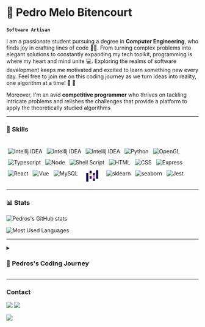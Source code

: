 # 🙌 Pedro Melo Bitencourt

**`Software Artisan`**


I am a passionate student pursuing a degree in <b>Computer Engineering</b>, who finds joy in crafting lines of code 🧑‍💻. From turning complex problems into elegant solutions to constantly expanding my tech toolkit, programming is where my heart and mind unite 💻. Exploring the realms of software development keeps me motivated and excited to learn something new every day. Feel free to join me on this coding journey as we turn ideas into reality, one algorithm at a time! 🌟 💪

Moreover, I'm an avid <b>competitive programmer</b> who thrives on tackling intricate problems and relishes the challenges that provide a platform to apply the theoretically studied algorithms

---

### 🚀 Skills

<div style="display: inline-block"><br>    
  
  <img src="https://img.shields.io/badge/C-00599C?style=for-the-badge&logo=c&logoColor=white" alt="Intellij IDEA" alt="C Language" style="vertical-align:top; margin:6px 4px">
  
  <img src="https://img.shields.io/badge/Java-ED8B00?style=for-the-badge&logo=java&logoColor=white" alt="Intellij IDEA" alt="Java" style="vertical-align:top; margin:6px 4px">

  <img src="https://img.shields.io/badge/C%2B%2B-00599C?style=for-the-badge&logo=c%2B%2B&logoColor=white" alt="Intellij IDEA" alt="Cpp IDEA" style="vertical-align:top; margin:6px 4px">
  
  <img src="https://img.shields.io/badge/python-3670A0?style=for-the-badge&logo=python&logoColor=ffdd54" alt="Python" style="vertical-align:top; margin:6px 4px">
  
  <img src="https://img.shields.io/badge/OpenGL-%23FFFFFF.svg?style=for-the-badge&logo=opengl" alt="OpenGL" style="vertical-align:top; margin:6px 4px">

  <img src="https://img.shields.io/badge/TypeScript-007ACC?style=for-the-badge&logo=typescript&logoColor=white" alt="Typescript" style="vertical-align:top; margin:6px 4px">

  <img src="https://img.shields.io/badge/Node.js-43853D?style=for-the-badge&logo=node.js&logoColor=white" alt="Node" style="vertical-align:top; margin:6px 4px">

  <img src="https://img.shields.io/badge/Shell_Script-121011?style=for-the-badge&logo=gnu-bash&logoColor=white" alt="Shell Script" style="vertical-align:top; margin:6px 4px">

  <img src="https://img.shields.io/badge/HTML5-E34F26?style=for-the-badge&logo=html5&logoColor=white" alt="HTML" style="vertical-align:top; margin:6px 4px">

  <img src="https://img.shields.io/badge/CSS3-1572B6?style=for-the-badge&logo=css3&logoColor=white" alt="CSS" style="vertical-align:top; margin:6px 4px">

  <img src="https://img.shields.io/badge/Express.js-404D59?style=for-the-badge" alt="Express" style="vertical-align:top; margin:6px 4px">

  <img src="https://img.shields.io/badge/React-20232A?style=for-the-badge&logo=react&logoColor=61DAFB" alt="React" style="vertical-align:top; margin:6px 4px">

  <img src="https://img.shields.io/badge/Vue.js-35495E?style=for-the-badge&logo=vue.js&logoColor=4FC08D" alt="Vue" style="vertical-align:top; margin:6px 4px">

  <img src="https://img.shields.io/badge/MySQL-00000F?style=for-the-badge&logo=mysql&logoColor=white" alt="MySQL" style="vertical-align:top; margin:6px 4px">

  <img src="https://raw.githubusercontent.com/devicons/devicon/2ae2a900d2f041da66e950e4d48052658d850630/icons/pandas/pandas-original.svg" alt="pandas" style="vertical-align:top; margin:6px 4px" width=50 height=30>

  <img src="https://upload.wikimedia.org/wikipedia/commons/0/05/Scikit_learn_logo_small.svg" alt="sklearn" style="vertical-align:top; margin:6px 4px" width=50 height=30>

  <img src="https://seaborn.pydata.org/_images/logo-mark-lightbg.svg" alt="seaborn" style="vertical-align:top; margin:6px 4px" width=50 height=30>

  <img src="https://img.shields.io/badge/Jest-323330?style=for-the-badge&logo=Jest&logoColor=white" alt="Jest" alt="C Language" style="vertical-align:top; margin:6px 4px">

</div>


<br />

---

### 📊 Stats

![Pedros's GitHub stats](https://github-readme-stats.vercel.app/api?username=pedromelobitencourt&show_icons=true&theme=gruvbox&include_all_commits=true&count_private=true)

![Most Used Languages](https://github-readme-stats.vercel.app/api/top-langs/?username=pedromelobitencourt&layout=compact&langs_count=12&theme=dracula)

---

<details>
 <summary><h3>👦 Pedros's Coding Journey</h3></summary>
   I started my coding journey as a naive computer science student with a passion to learn everything I could about this programming world - code, unix, linux, theory. 
</details>

---

### Contact
<a href="https://www.linkedin.com/in/pedro-vitor-melo-bitencourt-b2778b243/" target="_blank"><img src="https://img.shields.io/badge/-LinkedIn-%230077B5?style=for-the-badge&logo=linkedin&logoColor=white" target="_blank"></a>
<a href = "mailto:pedromelobitencourt@gmail.com"><img src="https://img.shields.io/badge/Gmail-D14836?style=for-the-badge&logo=gmail&logoColor=white" target="_blank"></a>
<!-- <a href="https://codeforces.com/profile/pvmbitencourt" target="_blank"><img src="https://img.shields.io/badge/Codeforces-445f9d?style=for-the-badge&logo=Codeforces&logoColor=white" target="_blank"></a> -->
<a href="https://leetcode.com/pedrombitencourt/" target="_blank"><img src="https://img.shields.io/badge/-LeetCode-FFA116?style=for-the-badge&logo=LeetCode&logoColor=black" target="_blank"></a>
<!-- ![GitHub Streak](https://streak-stats.demolab.com?user=ForrestKnight&theme=gruvbox&border_radius=4.5) -->

#
<!--
**pedromelobitencourt/PedroMeloBitencourt** is a ✨ _special_ ✨ repository because its `README.md` (this file) appears on your GitHub profile.

Here are some ideas to get you started:

- 🔭 I’m currently working on ...
- 🌱 I’m currently learning ...
- 👯 I’m looking to collaborate on ...
- 🤔 I’m looking for help with ...
- 💬 Ask me about ...
- 📫 How to reach me: ...
- 😄 Pronouns: ...
- ⚡ Fun fact: ...
-->
